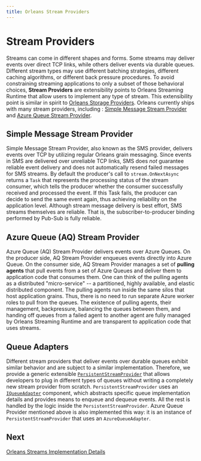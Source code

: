 ```yaml
---
title: Orleans Stream Providers
---
```



# Stream Providers

Streams can come in different shapes and forms.
Some streams may deliver events over direct TCP links, while others deliver events via durable queues.
Different stream types may use different batching strategies, different caching algorithms, or different back pressure procedures.
To avoid constraining streaming applications to only a subset of those behavioral choices, **Stream Providers** are extensibility points to Orleans Streaming Runtime that allow users to implement any type of stream.
This extensibility point is similar in spirit to [Orleans Storage Providers](https://github.com/dotnet/orleans/wiki/Custom%20Storage%20Providers).
Orleans currently ships with many stream providers, including : [Simple Message Stream Provider](https://github.com/dotnet/orleans/blob/master/src/Orleans.Core/Streams/SimpleMessageStream/SimpleMessageStreamProvider.cs) and [Azure Queue Stream Provider](https://github.com/dotnet/orleans/tree/master/src/Azure/Orleans.Streaming.AzureStorage/Providers/Streams/AzureQueue).

## Simple Message Stream Provider

Simple Message Stream Provider, also known as the SMS provider, delivers events over TCP by utilizing regular Orleans grain messaging.
Since events in SMS are delivered over unreliable TCP links, SMS does _not_ guarantee reliable event delivery and does not automatically resend failed messages for SMS streams. 
By default the producer's call to `stream.OnNextAsync` returns a `Task` that represents the processing status of the stream consumer, which tells the producer whether the consumer successfully received and processed the event.
If this Task fails, the producer can decide to send the same event again, thus achieving reliability on the application level.
Although stream message delivery is best effort, SMS streams themselves are reliable.
That is, the subscriber-to-producer binding performed by Pub-Sub is fully reliable.

## Azure Queue (AQ) Stream Provider

Azure Queue (AQ) Stream Provider delivers events over Azure Queues.
On the producer side, AQ Stream Provider enqueues events directly into Azure Queue.
On the consumer side, AQ Stream Provider manages a set of **pulling agents** that pull events from a set of Azure Queues and deliver them to application code that consumes them.
One can think of the pulling agents as a distributed "micro-service" -- a partitioned, highly available, and elastic distributed component.
The pulling agents run inside the same silos that host application grains.
Thus, there is no need to run separate Azure worker roles to pull from the queues.
The existence of pulling agents, their management, backpressure, balancing the queues between them, and handing off queues from a failed agent to another agent are fully managed by Orleans Streaming Runtime and are transparent to application code that uses streams.

## Queue Adapters

Different stream providers that deliver events over durable queues exhibit similar behavior and are subject to a similar implementation.
Therefore, we provide a generic extensible [`PersistentStreamProvider`](https://github.com/dotnet/orleans/blob/master/src/Orleans.Core/Streams/PersistentStreams/PersistentStreamProvider.cs) that allows developers to plug in different types of queues without writing a completely new stream provider from scratch.
`PersistentStreamProvider` uses an [`IQueueAdapter`](https://github.com/dotnet/orleans/blob/master/src/Orleans.Core/Streams/QueueAdapters/IQueueAdapter.cs) component, which abstracts specific queue implementation details and provides means to enqueue and dequeue events.
All the rest is handled by the logic inside the `PersistentStreamProvider`.
Azure Queue Provider mentioned above is also implemented this way: it is an instance of `PersistentStreamProvider` that uses an `AzureQueueAdapter`.

## Next

[Orleans Streams Implementation Details](../implementation/streams_implementation/index.md)
